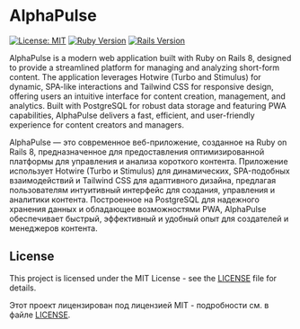 # AlphaPulse


[![License: MIT](https://img.shields.io/badge/License-MIT-yellow.svg)](https://opensource.org/licenses/MIT)
[![Ruby Version](https://img.shields.io/badge/ruby-3.3+-red.svg)](https://www.ruby-lang.org/)
[![Rails Version](https://img.shields.io/badge/rails-8.0+-red.svg)](https://rubyonrails.org/)

AlphaPulse is a modern web application built with Ruby on Rails 8, designed to provide a streamlined platform for managing and analyzing short-form content. The application leverages Hotwire (Turbo and Stimulus) for dynamic, SPA-like interactions and Tailwind CSS for responsive design, offering users an intuitive interface for content creation, management, and analytics. Built with PostgreSQL for robust data storage and featuring PWA capabilities, AlphaPulse delivers a fast, efficient, and user-friendly experience for content creators and managers.

AlphaPulse — это современное веб-приложение, созданное на Ruby on Rails 8, предназначенное для предоставления оптимизированной платформы для управления и анализа короткого контента. Приложение использует Hotwire (Turbo и Stimulus) для динамических, SPA-подобных взаимодействий и Tailwind CSS для адаптивного дизайна, предлагая пользователям интуитивный интерфейс для создания, управления и аналитики контента. Построенное на PostgreSQL для надежного хранения данных и обладающее возможностями PWA, AlphaPulse обеспечивает быстрый, эффективный и удобный опыт для создателей и менеджеров контента.

## License

This project is licensed under the MIT License - see the [LICENSE](LICENSE) file for details.

Этот проект лицензирован под лицензией MIT - подробности см. в файле [LICENSE](LICENSE).